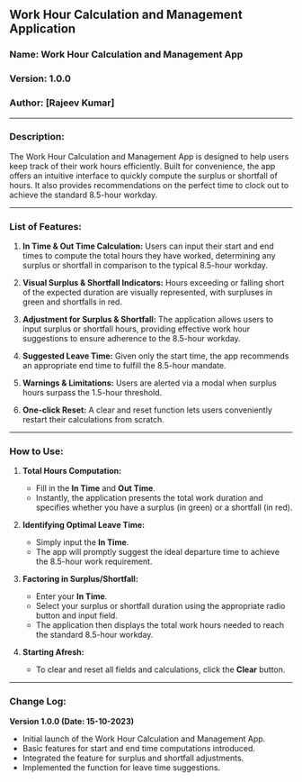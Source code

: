 ## **Work Hour Calculation and Management Application**

### **Name:** Work Hour Calculation and Management App  
### **Version:** 1.0.0  
### **Author:** [Rajeev Kumar]

---

### **Description:**
The Work Hour Calculation and Management App is designed to help users keep track of their work hours efficiently. Built for convenience, the app offers an intuitive interface to quickly compute the surplus or shortfall of hours. It also provides recommendations on the perfect time to clock out to achieve the standard 8.5-hour workday.

---

### **List of Features:**

1. **In Time & Out Time Calculation:** Users can input their start and end times to compute the total hours they have worked, determining any surplus or shortfall in comparison to the typical 8.5-hour workday.
   
2. **Visual Surplus & Shortfall Indicators:** Hours exceeding or falling short of the expected duration are visually represented, with surpluses in green and shortfalls in red.
   
3. **Adjustment for Surplus & Shortfall:** The application allows users to input surplus or shortfall hours, providing effective work hour suggestions to ensure adherence to the 8.5-hour workday.
   
4. **Suggested Leave Time:** Given only the start time, the app recommends an appropriate end time to fulfill the 8.5-hour mandate.
   
5. **Warnings & Limitations:** Users are alerted via a modal when surplus hours surpass the 1.5-hour threshold.
   
6. **One-click Reset:** A clear and reset function lets users conveniently restart their calculations from scratch.

---

### **How to Use:**

1. **Total Hours Computation:** 
    - Fill in the **In Time** and **Out Time**.
    - Instantly, the application presents the total work duration and specifies whether you have a surplus (in green) or a shortfall (in red).
   
2. **Identifying Optimal Leave Time:** 
    - Simply input the **In Time**.
    - The app will promptly suggest the ideal departure time to achieve the 8.5-hour work requirement.
   
3. **Factoring in Surplus/Shortfall:**
    - Enter your **In Time**.
    - Select your surplus or shortfall duration using the appropriate radio button and input field.
    - The application then displays the total work hours needed to reach the standard 8.5-hour workday.

4. **Starting Afresh:**
    - To clear and reset all fields and calculations, click the **Clear** button.

---

### **Change Log:**

**Version 1.0.0 (Date: 15-10-2023)**
- Initial launch of the Work Hour Calculation and Management App.
- Basic features for start and end time computations introduced.
- Integrated the feature for surplus and shortfall adjustments.
- Implemented the function for leave time suggestions.
